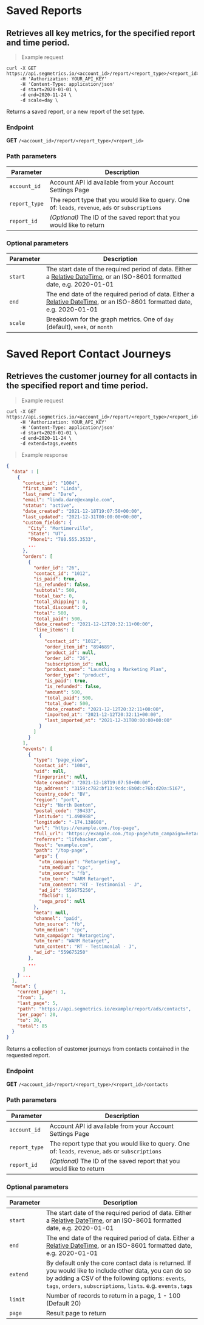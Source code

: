 Saved Reports
===========

Retrieves all key metrics, for the specified report and time period.
----------------

> Example request

```shell
curl -X GET https://api.segmetrics.io/<account_id>/report/<report_type>/<report_id>            
     -H 'Authorization: YOUR_API_KEY'
     -H 'Content-Type: application/json'
     -d start=2020-01-01 \
     -d end=2020-11-24 \
     -d scale=day \
```

Returns a saved report, or a new report of the set type.

### Endpoint

**GET** `/<account_id>/report/<report_type>/<report_id>`

### Path parameters

Parameter | Description
------------- | -------------
`account_id` | Account API id available from your Account Settings Page
`report_type` | The report type that you would like to query. One of: `leads`, `revenue`, `ads` or `subscriptions`
`report_id` | *(Optional)* The ID of the saved report that you would like to return

### Optional parameters

Parameter | Description
------------- | -------------
`start` | The start date of the required period of data. Either a [Relative DateTime](https://www.php.net/manual/en/datetime.formats.relative.php), or an ISO-8601 formatted date, e.g. 2020-01-01
`end` | The end date of the required period of data. Either a [Relative DateTime](https://www.php.net/manual/en/datetime.formats.relative.php), or an ISO-8601 formatted date, e.g. 2020-01-01
`scale` | Breakdown for the graph metrics. One of `day` (default), `week`, or `month`

Saved Report Contact Journeys
===========

Retrieves the customer journey for all contacts in the specified report and time period.
----------------

> Example request

```shell
curl -X GET https://api.segmetrics.io/<account_id>/report/<report_type>/<report_id>/contacts            
     -H 'Authorization: YOUR_API_KEY'
     -H 'Content-Type: application/json'
     -d start=2020-01-01 \
     -d end=2020-11-24 \
     -d extend=tags,events
```

> Example response

```json
{
  "data" : [
    {
      "contact_id": "1004",
      "first_name": "Linda",
      "last_name": "Dare",
      "email": "linda.dare@example.com",
      "status": "active",
      "date_created": "2021-12-18T19:07:50+00:00",
      "last_updated": "2021-12-31T00:00:00+00:00",
      "custom_fields": {
        "City": "Mortimerville",
        "State": "UT",
        "Phone1": "780.555.3533",
        ...
      },
      "orders": [
        {
          "order_id": "26",
          "contact_id": "1012",
          "is_paid": true,
          "is_refunded": false,
          "subtotal": 500,
          "total_tax": 0,
          "total_shipping": 0,
          "total_discount": 0,
          "total": 500,
          "total_paid": 500,
          "date_created": "2021-12-12T20:32:11+00:00",
          "line_items": [
            {
              "contact_id": "1012",
              "order_item_id": "894689",
              "product_id": null,
              "order_id": "26",
              "subscription_id": null,
              "product_name": "Launching a Marketing Plan",
              "order_type": "product",
              "is_paid": true,
              "is_refunded": false,
              "amount": 500,
              "total_paid": 500,
              "total_due": 500,
              "date_created": "2021-12-12T20:32:11+00:00",
              "imported_at": "2021-12-12T20:32:11+00:00",
              "last_imported_at": "2021-12-31T00:00:00+00:00"
            }
          ]
        }
      ],
      "events": [
        {
          "type": "page_view",
          "contact_id": "1004",
          "uid": null,
          "fingerprint": null,
          "date_created": "2021-12-18T19:07:50+00:00",
          "ip_address": "3159:c782:bf13:9cdc:6b0d:c76b:d20a:5167",
          "country_code": "BV",
          "region": "port",
          "city": "North Benton",
          "postal_code": "39433",
          "latitude": "1.490988",
          "longitude": "-174.138608",
          "url": "https://example.com./top-page",
          "full_url": "https://example.com./top-page?utm_campaign=Retargeting&utm_medium=cpc&utm_source=fb&utm_term=WARM+Retarget&utm_content=RT+-+Testimonial+-+J&ad_id=559675250&fbclid=1",
          "referrer": "lifehacker.com",
          "host": "example.com",
          "path": "/top-page",
          "args": {
            "utm_campaign": "Retargeting",
            "utm_medium": "cpc",
            "utm_source": "fb",
            "utm_term": "WARM Retarget",
            "utm_content": "RT - Testimonial - J",
            "ad_id": "559675250",
            "fbclid": 1,
            "sega_prod": null
          },
          "meta": null,
          "channel": "paid",
          "utm_source": "fb",
          "utm_medium": "cpc",
          "utm_campaign": "Retargeting",
          "utm_term": "WARM Retarget",
          "utm_content": "RT - Testimonial - J",
          "ad_id": "559675250"
        },
        ...
      ]
    } ...
  ],  
  "meta": {
    "current_page": 1,
    "from": 1,
    "last_page": 5,    
    "path": "https://api.segmetrics.io/example/report/ads/contacts",
    "per_page": 20,
    "to": 20,
    "total": 85
  }
}
```

Returns a collection of customer journeys from contacts contained in the requested report.

### Endpoint

**GET** `/<account_id>/report/<report_type>/<report_id>/contacts`

### Path parameters

Parameter | Description
------------- | -------------
`account_id` | Account API id available from your Account Settings Page
`report_type` | The report type that you would like to query. One of: `leads`, `revenue`, `ads` or `subscriptions`
`report_id` | *(Optional)* The ID of the saved report that you would like to return

### Optional parameters

Parameter | Description
------------- | -------------
`start` | The start date of the required period of data. Either a [Relative DateTime](https://www.php.net/manual/en/datetime.formats.relative.php), or an ISO-8601 formatted date, e.g. 2020-01-01
`end` | The end date of the required period of data. Either a [Relative DateTime](https://www.php.net/manual/en/datetime.formats.relative.php), or an ISO-8601 formatted date, e.g. 2020-01-01
`extend` | By default only the core contact data is returned. If you would like to include other data, you can do so by adding a CSV of the following options: `events`, `tags`, `orders`, `subscriptions`, `lists`. e.g. `events,tags`
`limit` | Number of records to return in a page, 1 - 100 (Default 20)
`page` | Result page to return
